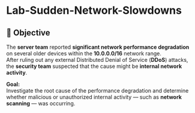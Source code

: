# Lab-Sudden-Network-Slowdowns

## 🎯 Objective

The **server team** reported **significant network performance degradation** on several older devices within the **10.0.0.0/16** network range.  
After ruling out any external Distributed Denial of Service (**DDoS**) attacks, the **security team** suspected that the cause might be **internal network activity**.

**Goal:**  
Investigate the root cause of the performance degradation and determine whether malicious or unauthorized internal activity — such as **network scanning** — was occurring.
